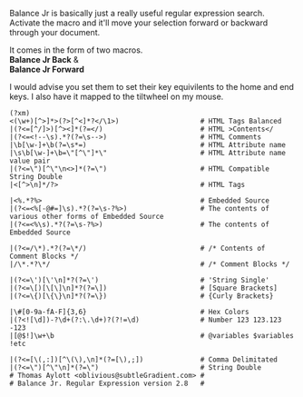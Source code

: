 Balance Jr is basically just a really useful regular expression search. Activate the macro and it'll move your selection forward or backward through your document.

It comes in the form of two macros.  
**Balance Jr Back** &  
**Balance Jr Forward**

I would advise you set them to set their key equivilents to the home and end keys. I also have it mapped to the tiltwheel on my mouse.

	(?xm)
	<(\w+)[^>]*>(?>[^<]*?</\1>)                    # HTML Tags Balanced
	|(?<=[^/]>)[^><]*(?=</)                        # HTML >Contents</
	|(?<=<!--\s).*?(?=\s-->)                       # HTML Comments
	|\b[\w-]+\b(?=\s*=)                            # HTML Attribute name
	|\s\b[\w-]+\b=\"[^\"]*\"                       # HTML Attribute name value pair
	|(?<=\")[^\"\n<>]*(?=\")                       # HTML Compatible String Double
	|<[^>\n]*/?>                                   # HTML Tags
	
	|<%.*?%>                                       # Embedded Source
	|(?<=<%[-@#=]\s).*?(?=\s-?%>)                  # The contents of various other forms of Embedded Source
	|(?<=<%\s).*?(?=\s-?%>)                        # The contents of Embedded Source
	
	|(?<=/\*).*?(?=\*/)                            # /* Contents of Comment Blocks */
	|/\*.*?\*/                                     # /* Comment Blocks */
	
	|(?<=\')[\'\n]*?(?=\')                         # 'String Single'
	|(?<=\[)[\[\]\n]*?(?=\])                       # [Square Brackets]
	|(?<=\{)[\{\}\n]*?(?=\})                       # {Curly Brackets}
	
	|\#[0-9a-fA-F]{3,6}                            # Hex Colors
	|(?<![\d])-?\d+(?:\.\d+)?(?!=\d)               # Number 123 123.123 -123
	|[@$!]\w+\b                                    # @variables $variables !etc
	
	|(?<=[\(,:])[^\(\),\n]*(?=[\),;])              # Comma Delimitated
	|(?<=\")[^\"\n]*(?=\")                         # String Double
	# Thomas Aylott <oblivious@subtleGradient.com> #
	# Balance Jr. Regular Expression version 2.8   #